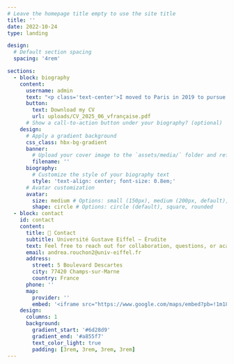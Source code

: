 ```yaml
---
# Leave the homepage title empty to use the site title
title: ''
date: 2022-10-24
type: landing

design:
  # Default section spacing
  spacing: '4rem'

sections:
  - block: biography
    content:
      username: admin
      text: "<p class='text-center'>I moved to Paris in 2019 to pursue a Bachelor’s degree in Economics at University Paris 1 Panthéon-Sorbonne. In my third year, introductory courses in development economics and econometrics were decisive. They inspired me to build my academic path at the intersection of these fields and led to my first applied research project: The Impact of Climate Change on Migration Flows. I then joined the Master’s program in Development Economics at Paris 1, where I strengthened my theoretical and econometric foundations. This program also gave me hands-on experience with impact evaluation methods through two dissertations, including Debt and Growth: Evidence from Firm-Level Data, supervised by Marin Ferry.During this research, I joined the ERUDITE lab for a first internship, which confirmed my growing enthusiasm for academic work. Wanting to sharpen my research agenda before starting a PhD, I enrolled in the Master 2 program in Development Economics & International Project Management (Impact Evaluation track) at Université Gustave Eiffel. This year broadened my methodological skills and interdisciplinary outlook. It also gave me the opportunity to complete a second ERUDITE internship, resulting in Public Debt and Firm Performance: A Love-Hate Relationship?, again supervised by Marin Ferry. This experience provided the space I needed to refine the research questions I now aim to explore in my PhD. Over time, my interest turned toward China for several reasons: Xi Jinping’s large-scale anti-corruption campaign launched in 2012; the striking contrast between pervasive corruption and rapid economic growth; the absence of a strict separation of powers; and the unique interaction between centralized political authority and decentralized regional economies. These reflections led to my current doctoral project, “Corruption and Economic Distortions: The Example of China,” which aims to shed light on the mechanisms through which corruption shapes investment and competition dynamics within China’s institutional framework. Looking forward to connecting and exchanging at DebtCon8!</p>"
      button:
        text: Download my CV
        url: uploads/CV_2025_06_vfrançaise.pdf
      # Show a call-to-action button under your biography? (optional)
    design:
      # Apply a gradient background
      css_class: hbx-bg-gradient
      banner:
        # Upload your cover image to the `assets/media/` folder and reference it here
        filename: ''
      biography:
        # Customize the style of your biography text
        style: 'text-align: center; font-size: 0.8em;'
      # Avatar customization
      avatar:
        size: medium # Options: small (150px), medium (200px, default), large (320px), xl (400px), xxl (500px)
        shape: circle # Options: circle (default), square, rounded
  - block: contact
    id: contact
    content:
      title: 📍 Contact
      subtitle: Université Gustave Eiffel – Érudite
      text: Feel free to reach out for collaboration, questions, or academic exchanges.
      email: andrea.rouchon2@univ-eiffel.fr
      address:
        street: 5 Boulevard Descartes
        city: 77420 Champs-sur-Marne
        country: France
      phone: ''
      map:
        provider: ''
        embed: '<iframe src="https://www.google.com/maps/embed?pb=!1m18!1m12!1m3!1d2621.9738841915583!2d2.5985!3d48.8417!2m3!1f0!2f0!3f0!3m2!1i1024!2i768!4f13.1!3m3!1m2!1s0x47e60c6e58ccf9d7%3A0x23cfb3cf0dfdcf2a!2sUniversit%C3%A9%20Gustave%20Eiffel!5e0!3m2!1sen!2sfr!4v1698578492345!5m2!1sen!2sfr" width="100%" height="400" style="border:0; border-radius:12px;" allowfullscreen="" loading="lazy" referrerpolicy="no-referrer-when-downgrade"></iframe>'
    design:
      columns: 1
      background:
        gradient_start: '#6d28d9'
        gradient_end: '#a855f7'
        text_color_light: true
        padding: [3rem, 3rem, 3rem, 3rem]
---
```

